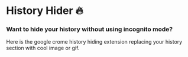 # History Hider 🔥
### Want to hide your history without using incognito mode?

Here is the google crome history hiding extension replacing your history section with cool image or gif.
